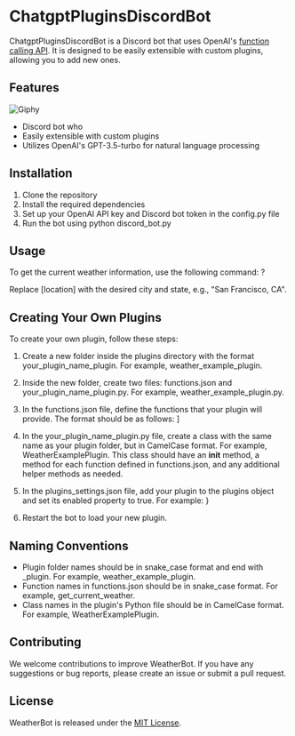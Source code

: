 # ChatgptPluginsDiscordBot


ChatgptPluginsDiscordBot is a Discord bot that uses OpenAI's [function calling API](https://platform.openai.com/docs/guides/gpt/function-calling). It is designed to be easily extensible with custom plugins, allowing you to add new ones.

## Features

![Giphy](https://media.giphy.com/media/kj2k4sqiyGMcWiES9W/giphy.gif)

- Discord bot who
- Easily extensible with custom plugins
- Utilizes OpenAI's GPT-3.5-turbo for natural language processing

## Installation

1. Clone the repository
2. Install the required dependencies
3. Set up your OpenAI API key and Discord bot token in the config.py file
4. Run the bot using python discord_bot.py

## Usage

To get the current weather information, use the following command:
?

Replace [location] with the desired city and state, e.g., "San Francisco, CA".

## Creating Your Own Plugins

To create your own plugin, follow these steps:

1. Create a new folder inside the plugins directory with the format your_plugin_name_plugin. For example, weather_example_plugin.

2. Inside the new folder, create two files: functions.json and your_plugin_name_plugin.py. For example, weather_example_plugin.py.

3. In the functions.json file, define the functions that your plugin will provide. The format should be as follows:
]

4. In the your_plugin_name_plugin.py file, create a class with the same name as your plugin folder, but in CamelCase format. For example, WeatherExamplePlugin. This class should have an __init__ method, a method for each function defined in functions.json, and any additional helper methods as needed.

5. In the plugins_settings.json file, add your plugin to the plugins object and set its enabled property to true. For example:
}

6. Restart the bot to load your new plugin.

## Naming Conventions

- Plugin folder names should be in snake_case format and end with _plugin. For example, weather_example_plugin.
- Function names in functions.json should be in snake_case format. For example, get_current_weather.
- Class names in the plugin's Python file should be in CamelCase format. For example, WeatherExamplePlugin.

## Contributing

We welcome contributions to improve WeatherBot. If you have any suggestions or bug reports, please create an issue or submit a pull request.

## License

WeatherBot is released under the [MIT License](LICENSE). 